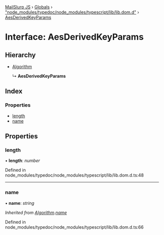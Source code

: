 [MailSlurp JS](../README.md) › [Globals](../globals.md) › ["node_modules/typedoc/node_modules/typescript/lib/lib.dom.d"](../modules/_node_modules_typedoc_node_modules_typescript_lib_lib_dom_d_.md) › [AesDerivedKeyParams](_node_modules_typedoc_node_modules_typescript_lib_lib_dom_d_.aesderivedkeyparams.md)

# Interface: AesDerivedKeyParams

## Hierarchy

* [Algorithm](_node_modules_typedoc_node_modules_typescript_lib_lib_dom_d_.algorithm.md)

  ↳ **AesDerivedKeyParams**

## Index

### Properties

* [length](_node_modules_typedoc_node_modules_typescript_lib_lib_dom_d_.aesderivedkeyparams.md#length)
* [name](_node_modules_typedoc_node_modules_typescript_lib_lib_dom_d_.aesderivedkeyparams.md#name)

## Properties

###  length

• **length**: *number*

Defined in node_modules/typedoc/node_modules/typescript/lib/lib.dom.d.ts:48

___

###  name

• **name**: *string*

*Inherited from [Algorithm](_node_modules_typedoc_node_modules_typescript_lib_lib_dom_d_.algorithm.md).[name](_node_modules_typedoc_node_modules_typescript_lib_lib_dom_d_.algorithm.md#name)*

Defined in node_modules/typedoc/node_modules/typescript/lib/lib.dom.d.ts:66
